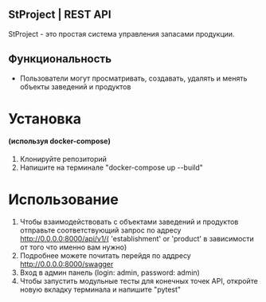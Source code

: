 ## StProject | REST API
StProject - это простая система управления запасами продукции.

## Функциональность
* Пользователи могут просматривать, создавать, удалять и менять объекты заведений и продуктов

# Установка

#### (используя docker-compose)
   1. Клонируйте репозиторий
   1. Напишите на терминале "docker-compose up --build"

# Использование
1. Чтобы взаимодействовать с объектами заведений и продуктов отправьте соответствующий запрос по адресу http://0.0.0.0:8000/api/v1/( 'establishment' or 'product' в зависимости от того что именно вам нужно)
2. Подробнее можете почитать перейдя по аддресу http://0.0.0.0:8000/swagger
3. Вход в админ панель (login: admin, password: admin)
4. Чтобы запустить модульные тесты для конечных точек API, откройте новую вкладку терминала и напишите "pytest"

